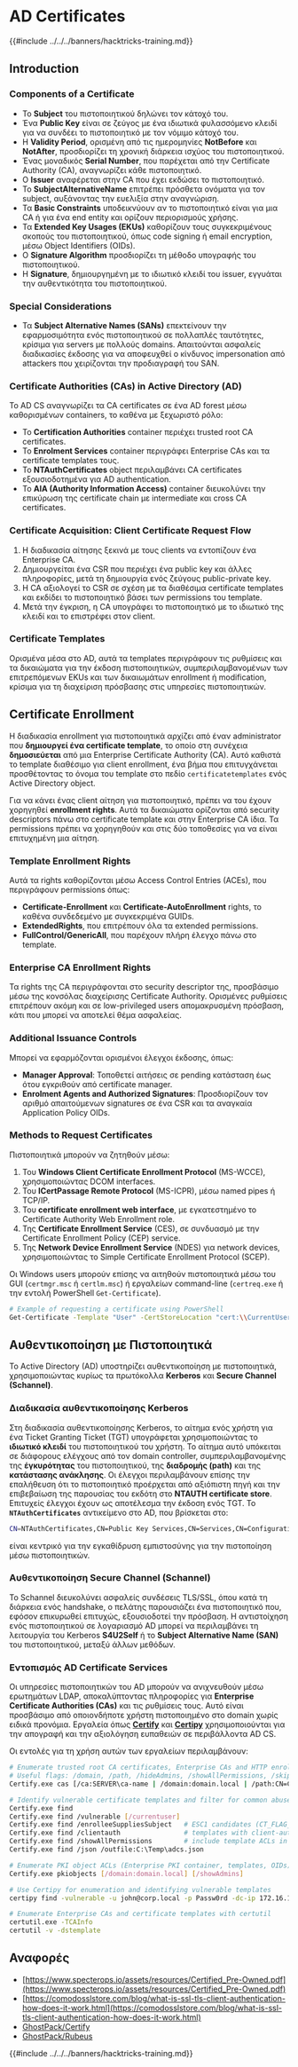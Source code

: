 # AD Certificates

{{#include ../../../banners/hacktricks-training.md}}

## Introduction

### Components of a Certificate

- Το **Subject** του πιστοποιητικού δηλώνει τον κάτοχό του.
- Ένα **Public Key** είναι σε ζεύγος με ένα ιδιωτικά φυλασσόμενο κλειδί για να συνδέει το πιστοποιητικό με τον νόμιμο κάτοχό του.
- Η **Validity Period**, ορισμένη από τις ημερομηνίες **NotBefore** και **NotAfter**, προσδιορίζει τη χρονική διάρκεια ισχύος του πιστοποιητικού.
- Ένας μοναδικός **Serial Number**, που παρέχεται από την Certificate Authority (CA), αναγνωρίζει κάθε πιστοποιητικό.
- Ο **Issuer** αναφέρεται στην CA που έχει εκδώσει το πιστοποιητικό.
- Το **SubjectAlternativeName** επιτρέπει πρόσθετα ονόματα για τον subject, αυξάνοντας την ευελιξία στην αναγνώριση.
- Τα **Basic Constraints** υποδεικνύουν αν το πιστοποιητικό είναι για μια CA ή για ένα end entity και ορίζουν περιορισμούς χρήσης.
- Τα **Extended Key Usages (EKUs)** καθορίζουν τους συγκεκριμένους σκοπούς του πιστοποιητικού, όπως code signing ή email encryption, μέσω Object Identifiers (OIDs).
- Ο **Signature Algorithm** προσδιορίζει τη μέθοδο υπογραφής του πιστοποιητικού.
- Η **Signature**, δημιουργημένη με το ιδιωτικό κλειδί του issuer, εγγυάται την αυθεντικότητα του πιστοποιητικού.

### Special Considerations

- Τα **Subject Alternative Names (SANs)** επεκτείνουν την εφαρμοσιμότητα ενός πιστοποιητικού σε πολλαπλές ταυτότητες, κρίσιμα για servers με πολλούς domains. Απαιτούνται ασφαλείς διαδικασίες έκδοσης για να αποφευχθεί ο κίνδυνος impersonation από attackers που χειρίζονται την προδιαγραφή του SAN.

### Certificate Authorities (CAs) in Active Directory (AD)

Το AD CS αναγνωρίζει τα CA certificates σε ένα AD forest μέσω καθορισμένων containers, το καθένα με ξεχωριστό ρόλο:

- Το **Certification Authorities** container περιέχει trusted root CA certificates.
- Το **Enrolment Services** container περιγράφει Enterprise CAs και τα certificate templates τους.
- Το **NTAuthCertificates** object περιλαμβάνει CA certificates εξουσιοδοτημένα για AD authentication.
- Το **AIA (Authority Information Access)** container διευκολύνει την επικύρωση της certificate chain με intermediate και cross CA certificates.

### Certificate Acquisition: Client Certificate Request Flow

1. Η διαδικασία αίτησης ξεκινά με τους clients να εντοπίζουν ένα Enterprise CA.
2. Δημιουργείται ένα CSR που περιέχει ένα public key και άλλες πληροφορίες, μετά τη δημιουργία ενός ζεύγους public-private key.
3. Η CA αξιολογεί το CSR σε σχέση με τα διαθέσιμα certificate templates και εκδίδει το πιστοποιητικό βάσει των permissions του template.
4. Μετά την έγκριση, η CA υπογράφει το πιστοποιητικό με το ιδιωτικό της κλειδί και το επιστρέφει στον client.

### Certificate Templates

Ορισμένα μέσα στο AD, αυτά τα templates περιγράφουν τις ρυθμίσεις και τα δικαιώματα για την έκδοση πιστοποιητικών, συμπεριλαμβανομένων των επιτρεπόμενων EKUs και των δικαιωμάτων enrollment ή modification, κρίσιμα για τη διαχείριση πρόσβασης στις υπηρεσίες πιστοποιητικών.

## Certificate Enrollment

Η διαδικασία enrollment για πιστοποιητικά αρχίζει από έναν administrator που **δημιουργεί ένα certificate template**, το οποίο στη συνέχεια **δημοσιεύεται** από μια Enterprise Certificate Authority (CA). Αυτό καθιστά το template διαθέσιμο για client enrollment, ένα βήμα που επιτυγχάνεται προσθέτοντας το όνομα του template στο πεδίο `certificatetemplates` ενός Active Directory object.

Για να κάνει ένας client αίτηση για πιστοποιητικό, πρέπει να του έχουν χορηγηθεί **enrollment rights**. Αυτά τα δικαιώματα ορίζονται από security descriptors πάνω στο certificate template και στην Enterprise CA ίδια. Τα permissions πρέπει να χορηγηθούν και στις δύο τοποθεσίες για να είναι επιτυχημένη μια αίτηση.

### Template Enrollment Rights

Αυτά τα rights καθορίζονται μέσω Access Control Entries (ACEs), που περιγράφουν permissions όπως:

- **Certificate-Enrollment** και **Certificate-AutoEnrollment** rights, το καθένα συνδεδεμένο με συγκεκριμένα GUIDs.
- **ExtendedRights**, που επιτρέπουν όλα τα extended permissions.
- **FullControl/GenericAll**, που παρέχουν πλήρη έλεγχο πάνω στο template.

### Enterprise CA Enrollment Rights

Τα rights της CA περιγράφονται στο security descriptor της, προσβάσιμο μέσω της κονσόλας διαχείρισης Certificate Authority. Ορισμένες ρυθμίσεις επιτρέπουν ακόμη και σε low-privileged users απομακρυσμένη πρόσβαση, κάτι που μπορεί να αποτελεί θέμα ασφαλείας.

### Additional Issuance Controls

Μπορεί να εφαρμόζονται ορισμένοι έλεγχοι έκδοσης, όπως:

- **Manager Approval**: Τοποθετεί αιτήσεις σε pending κατάσταση έως ότου εγκριθούν από certificate manager.
- **Enrolment Agents and Authorized Signatures**: Προσδιορίζουν τον αριθμό απαιτούμενων signatures σε ένα CSR και τα αναγκαία Application Policy OIDs.

### Methods to Request Certificates

Πιστοποιητικά μπορούν να ζητηθούν μέσω:

1. Του **Windows Client Certificate Enrollment Protocol** (MS-WCCE), χρησιμοποιώντας DCOM interfaces.
2. Του **ICertPassage Remote Protocol** (MS-ICPR), μέσω named pipes ή TCP/IP.
3. Του **certificate enrollment web interface**, με εγκατεστημένο το Certificate Authority Web Enrollment role.
4. Της **Certificate Enrollment Service** (CES), σε συνδυασμό με την Certificate Enrollment Policy (CEP) service.
5. Της **Network Device Enrollment Service** (NDES) για network devices, χρησιμοποιώντας το Simple Certificate Enrollment Protocol (SCEP).

Οι Windows users μπορούν επίσης να αιτηθούν πιστοποιητικά μέσω του GUI (`certmgr.msc` ή `certlm.msc`) ή εργαλείων command-line (`certreq.exe` ή την εντολή PowerShell `Get-Certificate`).
```bash
# Example of requesting a certificate using PowerShell
Get-Certificate -Template "User" -CertStoreLocation "cert:\\CurrentUser\\My"
```
## Αυθεντικοποίηση με Πιστοποιητικά

Το Active Directory (AD) υποστηρίζει αυθεντικοποίηση με πιστοποιητικά, χρησιμοποιώντας κυρίως τα πρωτόκολλα **Kerberos** και **Secure Channel (Schannel)**.

### Διαδικασία αυθεντικοποίησης Kerberos

Στη διαδικασία αυθεντικοποίησης Kerberos, το αίτημα ενός χρήστη για ένα Ticket Granting Ticket (TGT) υπογράφεται χρησιμοποιώντας το **ιδιωτικό κλειδί** του πιστοποιητικού του χρήστη. Το αίτημα αυτό υπόκειται σε διάφορους ελέγχους από τον domain controller, συμπεριλαμβανομένης της **έγκυρότητας** του πιστοποιητικού, της **διαδρομής (path)** και της **κατάστασης ανάκλησης**. Οι έλεγχοι περιλαμβάνουν επίσης την επαλήθευση ότι το πιστοποιητικό προέρχεται από αξιόπιστη πηγή και την επιβεβαίωση της παρουσίας του εκδότη στο **NTAUTH certificate store**. Επιτυχείς έλεγχοι έχουν ως αποτέλεσμα την έκδοση ενός TGT. Το **`NTAuthCertificates`** αντικείμενο στο AD, που βρίσκεται στο:
```bash
CN=NTAuthCertificates,CN=Public Key Services,CN=Services,CN=Configuration,DC=<domain>,DC=<com>
```
είναι κεντρικό για την εγκαθίδρυση εμπιστοσύνης για την πιστοποίηση μέσω πιστοποιητικών.

### Αυθεντικοποίηση Secure Channel (Schannel)

Το Schannel διευκολύνει ασφαλείς συνδέσεις TLS/SSL, όπου κατά τη διάρκεια ενός handshake, ο πελάτης παρουσιάζει ένα πιστοποιητικό που, εφόσον επικυρωθεί επιτυχώς, εξουσιοδοτεί την πρόσβαση. Η αντιστοίχηση ενός πιστοποιητικού σε λογαριασμό AD μπορεί να περιλαμβάνει τη λειτουργία του Kerberos **S4U2Self** ή το **Subject Alternative Name (SAN)** του πιστοποιητικού, μεταξύ άλλων μεθόδων.

### Εντοπισμός AD Certificate Services

Οι υπηρεσίες πιστοποιητικών του AD μπορούν να ανιχνευθούν μέσω ερωτημάτων LDAP, αποκαλύπτοντας πληροφορίες για **Enterprise Certificate Authorities (CAs)** και τις ρυθμίσεις τους. Αυτό είναι προσβάσιμο από οποιονδήποτε χρήστη πιστοποιημένο στο domain χωρίς ειδικά προνόμια. Εργαλεία όπως **[Certify](https://github.com/GhostPack/Certify)** και **[Certipy](https://github.com/ly4k/Certipy)** χρησιμοποιούνται για την απογραφή και την αξιολόγηση ευπαθειών σε περιβάλλοντα AD CS.

Οι εντολές για τη χρήση αυτών των εργαλείων περιλαμβάνουν:
```bash
# Enumerate trusted root CA certificates, Enterprise CAs and HTTP enrollment endpoints
# Useful flags: /domain, /path, /hideAdmins, /showAllPermissions, /skipWebServiceChecks
Certify.exe cas [/ca:SERVER\ca-name | /domain:domain.local | /path:CN=Configuration,DC=domain,DC=local] [/hideAdmins] [/showAllPermissions] [/skipWebServiceChecks]

# Identify vulnerable certificate templates and filter for common abuse cases
Certify.exe find
Certify.exe find /vulnerable [/currentuser]
Certify.exe find /enrolleeSuppliesSubject   # ESC1 candidates (CT_FLAG_ENROLLEE_SUPPLIES_SUBJECT)
Certify.exe find /clientauth                # templates with client-auth EKU
Certify.exe find /showAllPermissions        # include template ACLs in output
Certify.exe find /json /outfile:C:\Temp\adcs.json

# Enumerate PKI object ACLs (Enterprise PKI container, templates, OIDs) – useful for ESC4/ESC7 discovery
Certify.exe pkiobjects [/domain:domain.local] [/showAdmins]

# Use Certipy for enumeration and identifying vulnerable templates
certipy find -vulnerable -u john@corp.local -p Passw0rd -dc-ip 172.16.126.128

# Enumerate Enterprise CAs and certificate templates with certutil
certutil.exe -TCAInfo
certutil -v -dstemplate
```
## Αναφορές

- [https://www.specterops.io/assets/resources/Certified_Pre-Owned.pdf](https://www.specterops.io/assets/resources/Certified_Pre-Owned.pdf)
- [https://comodosslstore.com/blog/what-is-ssl-tls-client-authentication-how-does-it-work.html](https://comodosslstore.com/blog/what-is-ssl-tls-client-authentication-how-does-it-work.html)
- [GhostPack/Certify](https://github.com/GhostPack/Certify)
- [GhostPack/Rubeus](https://github.com/GhostPack/Rubeus)

{{#include ../../../banners/hacktricks-training.md}}
